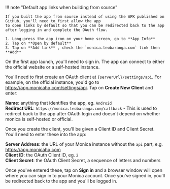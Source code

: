 !!! note "Default app links when building from source"

    If you built the app from source instead of using the APK published on GitHub, you'll need to first allow the app
    to open links by default so that you can be redirected back to the app after logging in and complete the OAuth flow.

    1. Long-press the app icon on your home screen, go to **App Info**
    2. Tap on **Open by default**
    3. Tap on **Add link** , check the `monica.teobaranga.com` link then **Add**

On the first app launch, you'll need to sign in. The app can connect to either the official website
or a self-hosted instance.

You'll need to first create an OAuth client at `{serverUrl}/settings/api`. For example, on the
official instance, you'd go to https://app.monicahq.com/settings/api. Tap on **Create New Client** and enter:

**Name**: anything that identifies the app, eg. `Android`  
**Redirect URL**: `https://monica.teobaranga.com/callback` - This is used to redirect back to the app after OAuth login
and doesn't depend on whether monica is self-hosted or official.

Once you create the client, you'll be given a Client ID and Client Secret. You'll need to enter these into the app:

**Server Address**: the URL of your Monica instance without the `api` part, e.g. https://app.monicahq.com  
**Client ID**: the OAuth Client ID, eg. `2`  
**Client Secret**: the OAuth Client Secret, a sequence of letters and numbers

Once you've entered these, tap on **Sign in** and a browser window will open where you can sign in to your
Monica account. Once you've signed in, you'll be redirected back to the app and you'll be logged in.
